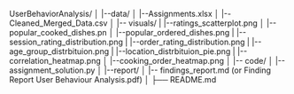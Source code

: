 UserBehaviorAnalysis/
│
|--data/
│   |--Assignments.xlsx
│   |--Cleaned_Merged_Data.csv
│
|-- visuals/
|   |--ratings_scatterplot.png
│   |--popular_cooked_dishes.pn
│   |--popular_ordered_dishes.png
|   |--session_rating_distribution.png
|   |--order_rating_distribution.png
|   |--age_group_distrbituion.png
|   |--location_distrbituion_pie.png
|   |--correlation_heatmap.png
│   |--cooking_order_heatmap.png
│
|-- code/
│   |--assignment_solution.py
│
|--report/
│   |-- findings_report.md (or Finding Report User Behaviour Analysis.pdf)
│
├── README.md
